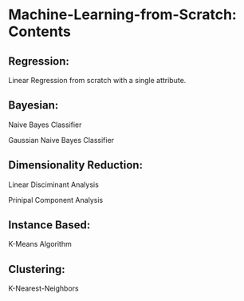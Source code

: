 # Machine-Learning-from-Scratch: Contents

## Regression:

Linear Regression from scratch with a single attribute.

## Bayesian:

Naive Bayes Classifier

Gaussian Naive Bayes Classifier

## Dimensionality Reduction:

Linear Disciminant Analysis

Prinipal Component Analysis

## Instance Based:

K-Means Algorithm

## Clustering:

K-Nearest-Neighbors 
